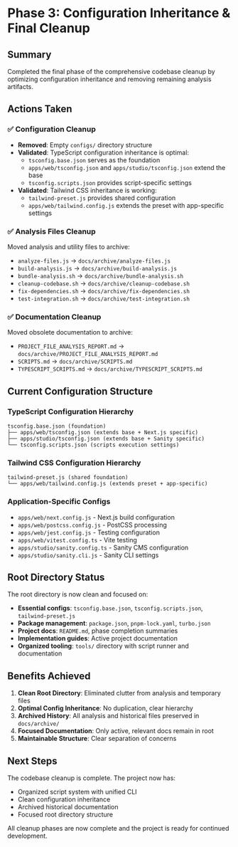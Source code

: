 # Phase 3: Configuration Inheritance & Final Cleanup

## Summary

Completed the final phase of the comprehensive codebase cleanup by optimizing configuration inheritance and removing remaining analysis artifacts.

## Actions Taken

### ✅ Configuration Cleanup

- **Removed**: Empty `configs/` directory structure
- **Validated**: TypeScript configuration inheritance is optimal:
  - `tsconfig.base.json` serves as the foundation
  - `apps/web/tsconfig.json` and `apps/studio/tsconfig.json` extend the base
  - `tsconfig.scripts.json` provides script-specific settings
- **Validated**: Tailwind CSS inheritance is working:
  - `tailwind-preset.js` provides shared configuration
  - `apps/web/tailwind.config.js` extends the preset with app-specific settings

### ✅ Analysis Files Cleanup

Moved analysis and utility files to archive:

- `analyze-files.js` → `docs/archive/analyze-files.js`
- `build-analysis.js` → `docs/archive/build-analysis.js`
- `bundle-analysis.sh` → `docs/archive/bundle-analysis.sh`
- `cleanup-codebase.sh` → `docs/archive/cleanup-codebase.sh`
- `fix-dependencies.sh` → `docs/archive/fix-dependencies.sh`
- `test-integration.sh` → `docs/archive/test-integration.sh`

### ✅ Documentation Cleanup

Moved obsolete documentation to archive:

- `PROJECT_FILE_ANALYSIS_REPORT.md` → `docs/archive/PROJECT_FILE_ANALYSIS_REPORT.md`
- `SCRIPTS.md` → `docs/archive/SCRIPTS.md`
- `TYPESCRIPT_SCRIPTS.md` → `docs/archive/TYPESCRIPT_SCRIPTS.md`

## Current Configuration Structure

### TypeScript Configuration Hierarchy

```
tsconfig.base.json (foundation)
├── apps/web/tsconfig.json (extends base + Next.js specific)
├── apps/studio/tsconfig.json (extends base + Sanity specific)
└── tsconfig.scripts.json (scripts execution settings)
```

### Tailwind CSS Configuration Hierarchy

```
tailwind-preset.js (shared foundation)
└── apps/web/tailwind.config.js (extends preset + app-specific)
```

### Application-Specific Configs

- `apps/web/next.config.js` - Next.js build configuration
- `apps/web/postcss.config.js` - PostCSS processing
- `apps/web/jest.config.js` - Testing configuration
- `apps/web/vitest.config.ts` - Vite testing
- `apps/studio/sanity.config.ts` - Sanity CMS configuration
- `apps/studio/sanity.cli.js` - Sanity CLI settings

## Root Directory Status

The root directory is now clean and focused on:

- **Essential configs**: `tsconfig.base.json`, `tsconfig.scripts.json`, `tailwind-preset.js`
- **Package management**: `package.json`, `pnpm-lock.yaml`, `turbo.json`
- **Project docs**: `README.md`, phase completion summaries
- **Implementation guides**: Active project documentation
- **Organized tooling**: `tools/` directory with script runner and documentation

## Benefits Achieved

1. **Clean Root Directory**: Eliminated clutter from analysis and temporary files
2. **Optimal Config Inheritance**: No duplication, clear hierarchy
3. **Archived History**: All analysis and historical files preserved in `docs/archive/`
4. **Focused Documentation**: Only active, relevant docs remain in root
5. **Maintainable Structure**: Clear separation of concerns

## Next Steps

The codebase cleanup is complete. The project now has:

- Organized script system with unified CLI
- Clean configuration inheritance
- Archived historical documentation
- Focused root directory structure

All cleanup phases are now complete and the project is ready for continued development.
